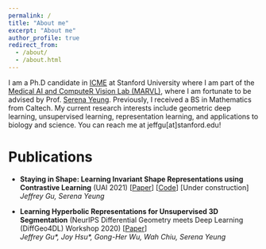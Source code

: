 ```yaml
---
permalink: /
title: "About me"
excerpt: "About me"
author_profile: true
redirect_from: 
  - /about/
  - /about.html
---
```


I am a Ph.D candidate in [ICME](https://icme.stanford.edu/) at Stanford University where I am part of the [Medical AI and ComputeR Vision Lab (MARVL)](https://marvl.stanford.edu/index.html), where I am fortunate to be advised by Prof. [Serena Yeung](https://ai.stanford.edu/~syyeung/). Previously, I received a BS in Mathematics from Caltech. My current research interests include geometric deep learning, unsupervised learning, representation learning, and applications to biology and science. You can reach me at jeffgu[at]stanford.edu!

Publications
=====
- **Staying in Shape: Learning Invariant Shape Representations using Contrastive Learning** (UAI 2021) [[Paper](https://arxiv.org/pdf/2107.03552.pdf)] [[Code](https://github.com/its-gucci/staying-in-shape)] [Under construction]
  _Jeffrey Gu, Serena Yeung_

- **Learning Hyperbolic Representations for Unsupervised 3D Segmentation** (NeurIPS Differential Geometry meets Deep Learning (DiffGeo4DL) Workshop 2020) [[Paper](https://arxiv.org/pdf/2012.01644.pdf)]   
  _Jeffrey Gu*, Joy Hsu*, Gong-Her Wu, Wah Chiu, Serena Yeung_
